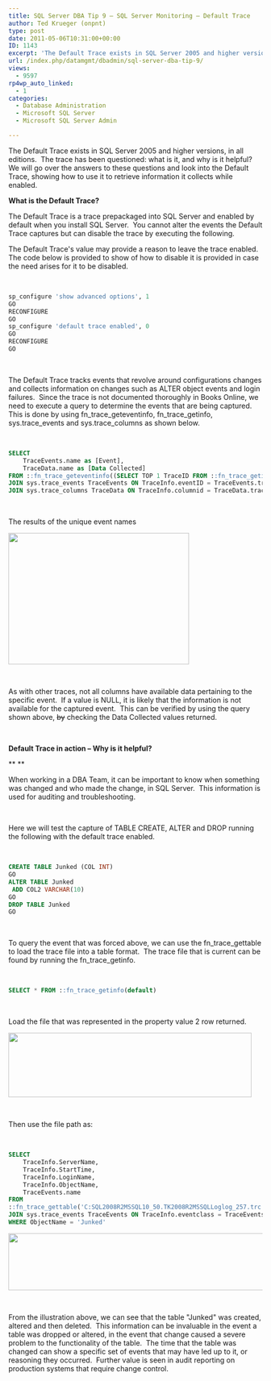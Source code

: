 ```yaml
---
title: SQL Server DBA Tip 9 – SQL Server Monitoring – Default Trace
author: Ted Krueger (onpnt)
type: post
date: 2011-05-06T10:31:00+00:00
ID: 1143
excerpt: 'The Default Trace exists in SQL Server 2005 and higher versions, in all editions.  The trace has been questioned: what is it, and why is it helpful?  We will go over the answers to these questions and look into the Default Trace, showing how to use it t&hellip;'
url: /index.php/datamgmt/dbadmin/sql-server-dba-tip-9/
views:
  - 9597
rp4wp_auto_linked:
  - 1
categories:
  - Database Administration
  - Microsoft SQL Server
  - Microsoft SQL Server Admin

---
```

The Default Trace exists in SQL Server 2005 and higher versions, in all editions.  The trace has been questioned: what is it, and why is it helpful?  We will go over the answers to these questions and look into the Default Trace, showing how to use it to retrieve information it collects while enabled.

**What is the Default Trace?**

The Default Trace is a trace prepackaged into SQL Server and enabled by default when you install SQL Server.  You cannot alter the events the Default Trace captures but can disable the trace by executing the following.

The Default Trace's value may provide a reason to leave the trace enabled.  The code below is provided to show of how to disable it is provided in case the need arises for it to be disabled.

 

```sql
sp_configure 'show advanced options', 1
GO
RECONFIGURE
GO
sp_configure 'default trace enabled', 0
GO
RECONFIGURE
GO
```

 

The Default Trace tracks events that revolve around configurations changes and collects information on changes such as ALTER object events and login failures.  Since the trace is not documented thoroughly in Books Online, we need to execute a query to determine the events that are being captured.  This is done by using fn\_trace\_geteventinfo, fn\_trace\_getinfo, sys.trace\_events and sys.trace\_columns as shown below.

 

```sql
SELECT 
	TraceEvents.name as [Event], 
	TraceData.name as [Data Collected]
FROM ::fn_trace_geteventinfo((SELECT TOP 1 TraceID FROM ::fn_trace_getinfo(default))) TraceInfo
JOIN sys.trace_events TraceEvents ON TraceInfo.eventID = TraceEvents.trace_event_id
JOIN sys.trace_columns TraceData ON TraceInfo.columnid = TraceData.trace_column_id
```

 

The results of the unique event names

<div class="image_block">
  <a href="/wp-content/uploads/blogs/DataMgmt/-46.png?mtime=1303838288"><img alt="" src="/wp-content/uploads/blogs/DataMgmt/-46.png?mtime=1303838288" width="358" height="261" /></a>
</div>

 

As with other traces, not all columns have available data pertaining to the specific event.  If a value is NULL, it is likely that the information is not available for the captured event.  This can be verified by using the query shown above, <span style="text-decoration: line-through;">by</span> checking the Data Collected values returned.

 

**Default Trace in action – Why is it helpful?**

** **

When working in a DBA Team, it can be important to know when something was changed and who made the change, in SQL Server.  This information is used for auditing and troubleshooting. 

 

Here we will test the capture of TABLE CREATE, ALTER and DROP running the following with the default trace enabled.

 

```sql
CREATE TABLE Junked (COL INT)
GO
ALTER TABLE Junked
 ADD COL2 VARCHAR(10)
GO
DROP TABLE Junked
GO
```

 

To query the event that was forced above, we can use the fn\_trace\_gettable to load the trace file into a table format.  The trace file that is current can be found by running the fn\_trace\_getinfo.

 

```sql
SELECT * FROM ::fn_trace_getinfo(default)
```

 

Load the file that was represented in the property value 2 row returned.

<div class="image_block">
  <a href="/wp-content/uploads/blogs/DataMgmt/-47.png?mtime=1303838288"><img alt="" src="/wp-content/uploads/blogs/DataMgmt/-47.png?mtime=1303838288" width="482" height="128" /></a>
</div>

 

Then use the file path as:

 

```sql
SELECT 
	TraceInfo.ServerName,
	TraceInfo.StartTime,
	TraceInfo.LoginName,
	TraceInfo.ObjectName,
	TraceEvents.name
FROM 
::fn_trace_gettable('C:SQL2008R2MSSQL10_50.TK2008R2MSSQLLoglog_257.trc',0) TraceInfo
JOIN sys.trace_events TraceEvents ON TraceInfo.eventclass = TraceEvents.trace_event_id
WHERE ObjectName = 'Junked'
```
<div class="image_block">
  <a href="/wp-content/uploads/blogs/DataMgmt/-49.png?mtime=1303838526"><img alt="" src="/wp-content/uploads/blogs/DataMgmt/-49.png?mtime=1303838526" width="529" height="113" /></a>
</div>

 

From the illustration above, we can see that the table "Junked" was created, altered and then deleted.  This information can be invaluable in the event a table was dropped or altered, in the event that change caused a severe problem to the functionality of the table.  The time that the table was changed can show a specific set of events that may have led up to it, or reasoning they occurred.  Further value is seen in audit reporting on production systems that require change control. 

 